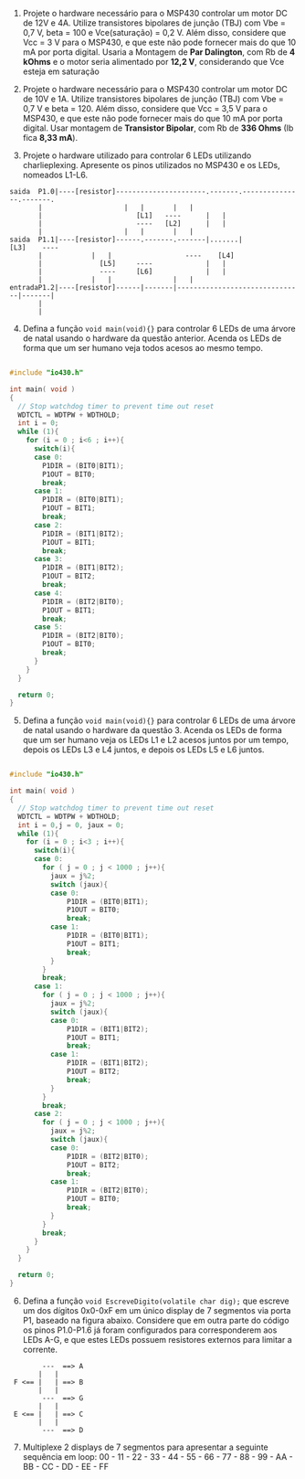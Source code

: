 1. Projete o hardware necessário para o MSP430 controlar um motor DC de 12V e 4A. Utilize transistores bipolares de junção (TBJ) com Vbe = 0,7 V, beta = 100 e Vce(saturação) = 0,2 V. Além disso, considere que Vcc = 3 V para o MSP430, e que este não pode fornecer mais do que 10 mA por porta digital.
Usaria a Montagem de **Par Dalington**, com Rb de **4 kOhms** e o motor seria alimentado por **12,2 V**, considerando que Vce esteja em saturação

2. Projete o hardware necessário para o MSP430 controlar um motor DC de 10V e 1A. Utilize transistores bipolares de junção (TBJ) com Vbe = 0,7 V e beta = 120. Além disso, considere que Vcc = 3,5 V para o MSP430, e que este não pode fornecer mais do que 10 mA por porta digital.
Usar montagem de **Transistor Bipolar**, com Rb de **336 Ohms** (Ib fica **8,33 mA**).
3. Projete o hardware utilizado para controlar 6 LEDs utilizando charlieplexing. Apresente os pinos utilizados no MSP430 e os LEDs, nomeados L1-L6.
```
saida  P1.0|----[resistor]----------------------.-------.---------------.-------.
	   |					|	|		|	|
	   |				       [L1]   ----		|	|
	   |				       ----   [L2]		|	|
	   |					|	|		|	|
saida  P1.1|----[resistor]------.-------.-------|.......|      	       [L3]    ----
	   |			|	|			       ----    [L4]
	   |		      [L5]     ----				|	|
	   |		      ----     [L6]	 			|	|
	   |			|	|				|	|
entradaP1.2|----[resistor]------|-------|-------------------------------|-------|
	   |
	   |

```

4. Defina a função `void main(void){}` para controlar 6 LEDs de uma árvore de natal usando o hardware da questão anterior. Acenda os LEDs de forma que um ser humano veja todos acesos ao mesmo tempo.
```C

#include "io430.h"

int main( void )
{
  // Stop watchdog timer to prevent time out reset
  WDTCTL = WDTPW + WDTHOLD;
  int i = 0;
  while (1){
    for (i = 0 ; i<6 ; i++){
      switch(i){
      case 0: 
        P1DIR = (BIT0|BIT1);
        P1OUT = BIT0;
        break;
      case 1: 
        P1DIR = (BIT0|BIT1);
        P1OUT = BIT1;
        break;
      case 2: 
        P1DIR = (BIT1|BIT2);
        P1OUT = BIT1;
        break;
      case 3: 
        P1DIR = (BIT1|BIT2);
        P1OUT = BIT2;
        break;
      case 4: 
        P1DIR = (BIT2|BIT0);
        P1OUT = BIT1;
        break;
      case 5: 
        P1DIR = (BIT2|BIT0);
        P1OUT = BIT0;
        break;
      } 
    }
  }

  return 0;
}

```

5. Defina a função `void main(void){}` para controlar 6 LEDs de uma árvore de natal usando o hardware da questão 3. Acenda os LEDs de forma que um ser humano veja os LEDs L1 e L2 acesos juntos por um tempo, depois os LEDs L3 e L4 juntos, e depois os LEDs L5 e L6 juntos.
```C

#include "io430.h"

int main( void )
{
  // Stop watchdog timer to prevent time out reset
  WDTCTL = WDTPW + WDTHOLD;
  int i = 0,j = 0, jaux = 0;
  while (1){
    for (i = 0 ; i<3 ; i++){
      switch(i){
      case 0:
        for ( j = 0 ; j < 1000 ; j++){
          jaux = j%2;
          switch (jaux){
          case 0:
              P1DIR = (BIT0|BIT1);
              P1OUT = BIT0;
              break;
          case 1:
              P1DIR = (BIT0|BIT1);
              P1OUT = BIT1;
              break;
          }
        }
        break;
      case 1:
        for ( j = 0 ; j < 1000 ; j++){
          jaux = j%2;
          switch (jaux){
          case 0:
              P1DIR = (BIT1|BIT2);
              P1OUT = BIT1;
              break;
          case 1:
              P1DIR = (BIT1|BIT2);
              P1OUT = BIT2;
              break;
          }
        }
        break;
      case 2:
        for ( j = 0 ; j < 1000 ; j++){
          jaux = j%2;
          switch (jaux){
          case 0:
              P1DIR = (BIT2|BIT0);
              P1OUT = BIT2;
              break;
          case 1:
              P1DIR = (BIT2|BIT0);
              P1OUT = BIT0;
              break;
          }
        }
        break;
      } 
    }
  }

  return 0;
}

```

6. Defina a função `void EscreveDigito(volatile char dig);` que escreve um dos dígitos 0x0-0xF em um único display de 7 segmentos via porta P1, baseado na figura abaixo. Considere que em outra parte do código os pinos P1.0-P1.6 já foram configurados para corresponderem aos LEDs A-G, e que estes LEDs possuem resistores externos para limitar a corrente.

```
        ---  ==> A
       |   |
 F <== |   | ==> B
       |   |
        ---  ==> G
       |   |
 E <== |   | ==> C
       |   |
        ---  ==> D
```

7. Multiplexe 2 displays de 7 segmentos para apresentar a seguinte sequência em loop:
	00 - 11 - 22 - 33 - 44 - 55 - 66 - 77 - 88 - 99 - AA - BB - CC - DD - EE - FF






